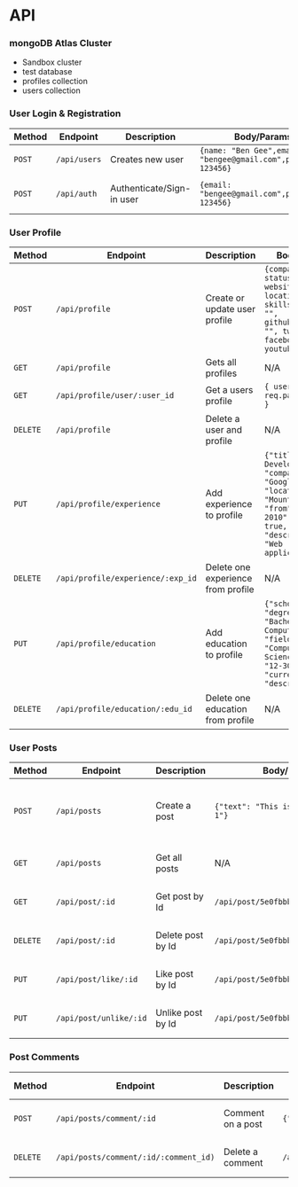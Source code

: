 # API

### mongoDB Atlas Cluster

- Sandbox cluster
- test database
- profiles collection
- users collection

### User Login & Registration

| Method | Endpoint     | Description               | Body/Params                                                    | Request Headers                                                                        | Sample Response                                 |
| ------ | ------------ | ------------------------- | -------------------------------------------------------------- | -------------------------------------------------------------------------------------- | ----------------------------------------------- |
| `POST` | `/api/users` | Creates new user          | `{name: "Ben Gee",email: "bengee@gmail.com",password: 123456}` | N/A                                                                                    | `{token: "995fbba524b378b7e5cf7e076168ffd0?s"}` |
| `POST` | `/api/auth`  | Authenticate/Sign-in user | `{email: "bengee@gmail.com",password: 123456}`                 | `{Content-Type: "application/json, x-auth-token: "995fbba524b378b7e5cf7e076168ffd0" }` | `{token: "995fbba524b378b7e5cf7e076168ffd0?s"}` |

### User Profile

| Method   | Endpoint                          | Description                        | Body/Params                                                                                                                                                   | Request Headers                                                                        | Sample Response                                 |
| -------- | --------------------------------- | ---------------------------------- | ------------------------------------------------------------------------------------------------------------------------------------------------------------- | -------------------------------------------------------------------------------------- | ----------------------------------------------- |
| `POST`   | `/api/profile`                    | Create or update user profile      | `{company: "", status: "", website: "", location: "", skills: "", bio: "", githubusername: "", twitter: ", facebook: "", youtube: ""}`                        | `{Content-Type: "application/json, x-auth-token: "995fbba524b378b7e5cf7e076168ffd0" }` | `{token: "995fbba524b378b7e5cf7e076168ffd0?s"}` |
| `GET`    | `/api/profile`                    | Gets all profiles                  | N/A                                                                                                                                                           | N/A                                                                                    | `[{...}, {...}]`                                |
| `GET`    | `/api/profile/user/:user_id`      | Get a users profile                | `{ user: req.params.user_id }`                                                                                                                                | N/A                                                                                    | `[{...}]`                                       |
| `DELETE` | `/api/profile`                    | Delete a user and profile          | N/A                                                                                                                                                           | `{Content-Type: "application/json, x-auth-token: "995fbba524b378b7e5cf7e076168ffd0" }` | `{ msg: "User deleted"}`                        |
| `PUT`    | `/api/profile/experience`         | Add experience to profile          | `{"title": "Senior Developer", "company": "Google", "location": "Mountain View", "from": "8-10-2010", "current": true, "description": "Web applications"}`    | `{Content-Type: "application/json, x-auth-token: "995fbba524b378b7e5cf7e076168ffd0" }` | `[{...}]`                                       |
| `DELETE` | `/api/profile/experience/:exp_id` | Delete one experience from profile | N/A                                                                                                                                                           | `{Content-Type: "application/json, x-auth-token: "995fbba524b378b7e5cf7e076168ffd0" }` | `[{...}]`                                       |
| `PUT`    | `/api/profile/education`          | Add education to profile           | `{"school": "MIT", "degree": "Bachelors of Computer Science", "fieldofstudy": "Computer Science", "from": "12-30-2008", "current": false, "description": ""}` | `{Content-Type: "application/json, x-auth-token: "995fbba524b378b7e5cf7e076168ffd0" }` | `[{...}]`                                       |
| `DELETE` | `/api/profile/education/:edu_id`  | Delete one education from profile  | N/A                                                                                                                                                           | `{Content-Type: "application/json, x-auth-token: "995fbba524b378b7e5cf7e076168ffd0" }` | `[{...}]`                                       |

### User Posts

| Method   | Endpoint               | Description       | Body/Params                            | Request Headers                                                                        | Sample Response                                                                                                                                                |
| -------- | ---------------------- | ----------------- | -------------------------------------- | -------------------------------------------------------------------------------------- | -------------------------------------------------------------------------------------------------------------------------------------------------------------- |
| `POST`   | `/api/posts`           | Create a post     | `{"text": "This is my post number 1"}` | `{Content-Type: "application/json, x-auth-token: "995fbba524b378b7e5cf7e076168ffd0" }` | `{"_id": "5e0e8783a7fc872436b32c4c", "text": "This is my post number 2", "name": "Boi Soth 4", "likes": [],"comments": [],"date": "2020-01-03T00:14:59.915Z"}` |
| `GET`    | `/api/posts`           | Get all posts     | N/A                                    | `{Content-Type: "application/json, x-auth-token: "995fbba524b378b7e5cf7e076168ffd0" }` | `[{...}]`                                                                                                                                                      |
| `GET`    | `/api/post/:id`        | Get post by Id    | `/api/post/5e0fbbbf105027898903c938`   | `{Content-Type: "application/json, x-auth-token: "995fbba524b378b7e5cf7e076168ffd0" }` | `[{...}]`                                                                                                                                                      |
| `DELETE` | `/api/post/:id`        | Delete post by Id | `/api/post/5e0fbbbf105027898903c938`   | `{Content-Type: "application/json, x-auth-token: "995fbba524b378b7e5cf7e076168ffd0" }` | `[{...}]`                                                                                                                                                      |
| `PUT`    | `/api/post/like/:id`   | Like post by Id   | `/api/post/5e0fbbbf105027898903c938`   | `{Content-Type: "application/json, x-auth-token: "995fbba524b378b7e5cf7e076168ffd0" }` | `[{...}]`                                                                                                                                                      |
| `PUT`    | `/api/post/unlike/:id` | Unlike post by Id | `/api/post/5e0fbbbf105027898903c938`   | `{Content-Type: "application/json, x-auth-token: "995fbba524b378b7e5cf7e076168ffd0" }` | `[{...}]`                                                                                                                                                      |

### Post Comments

| Method   | Endpoint                              | Description       | Body/Params                                                            | Request Headers                                                                        | Sample Response |
| -------- | ------------------------------------- | ----------------- | ---------------------------------------------------------------------- | -------------------------------------------------------------------------------------- | --------------- |
| `POST`   | `/api/posts/comment/:id`              | Comment on a post | `{"text": "I love your post!"}`                                        | `{Content-Type: "application/json, x-auth-token: "995fbba524b378b7e5cf7e076168ffd0" }` | `{}`            |
| `DELETE` | `/api/posts/comment/:id/:comment_id)` | Delete a comment  | `/api/posts/comment/5e0e8734a7fc872436b32c4b/5e10ff00ae1e41a075982eac` | `{Content-Type: "application/json, x-auth-token: "995fbba524b378b7e5cf7e076168ffd0" }` | `{}`            |
